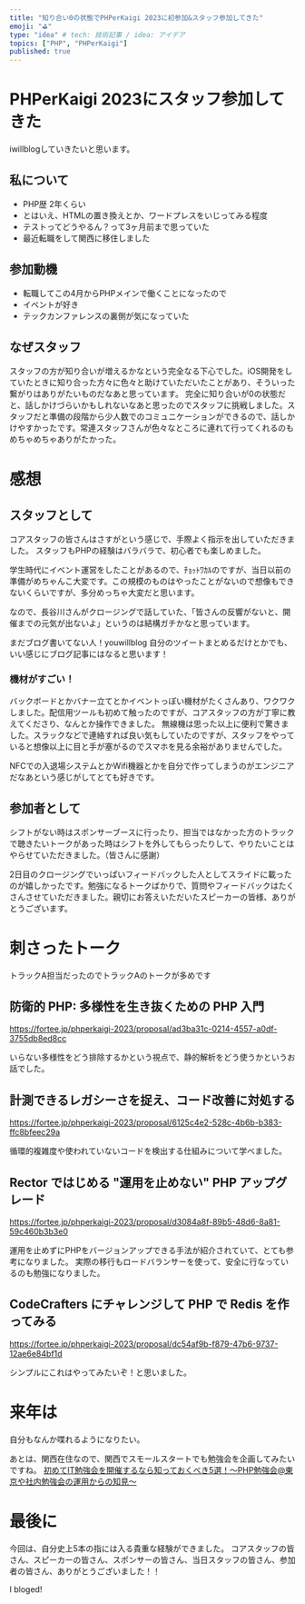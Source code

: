 ```yaml
---
title: "知り合い0の状態でPHPerKaigi 2023に初参加&スタッフ参加してきた"
emoji: "⛳"
type: "idea" # tech: 技術記事 / idea: アイデア
topics: ["PHP", "PHPerKaigi"]
published: true
---
```


# PHPerKaigi 2023にスタッフ参加してきた

iwillblogしていきたいと思います。

## 私について

- PHP歴 2年くらい
- とはいえ、HTMLの置き換えとか、ワードプレスをいじってみる程度
- テストってどうやるん？って3ヶ月前まで思っていた
- 最近転職をして関西に移住しました

## 参加動機

- 転職してこの4月からPHPメインで働くことになったので
- イベントが好き
- テックカンファレンスの裏側が気になっていた

## なぜスタッフ

スタッフの方が知り合いが増えるかなという完全なる下心でした。iOS開発をしていたときに知り合った方々に色々と助けていただいたことがあり、そういった繋がりはありがたいものだなあと思っています。
完全に知り合いが0の状態だと、話しかけづらいかもしれないなあと思ったのでスタッフに挑戦しました。スタッフだと準備の段階から少人数でのコミュニケーションができるので、話しかけやすかったです。常連スタッフさんが色々なところに連れて行ってくれるのもめちゃめちゃありがたかった。

# 感想

## スタッフとして

コアスタッフの皆さんはさすがという感じで、手際よく指示を出していただきました。
スタッフもPHPの経験はバラバラで、初心者でも楽しめました。

学生時代にイベント運営をしたことがあるので、ﾁｮｯﾄﾜｶﾙのですが、当日以前の準備がめちゃんこ大変です。この規模のものはやったことがないので想像もできないくらいですが、多分めっちゃ大変だと思います。

なので、長谷川さんがクロージングで話していた、「皆さんの反響がないと、開催までの元気が出ないよ」というのは結構ガチかなと思っています。

まだブログ書いてない人！youwillblog
自分のツイートまとめるだけとかでも、いい感じにブログ記事にはなると思います！

### 機材がすごい！

バックボードとかバナー立てとかイベントっぽい機材がたくさんあり、ワクワクしました。配信用ツールも初めて触ったのですが、コアスタッフの方が丁寧に教えてくださり、なんとか操作できました。
無線機は思った以上に便利で驚きました。スラックなどで連絡すれば良い気もしていたのですが、スタッフをやっていると想像以上に目と手が塞がるのでスマホを見る余裕がありませんでした。

NFCでの入退場システムとかWifi機器とかを自分で作ってしまうのがエンジニアだなあという感じがしてとても好きです。

## 参加者として

シフトがない時はスポンサーブースに行ったり、担当ではなかった方のトラックで聴きたいトークがあった時はシフトを外してもらったりして、やりたいことはやらせていただきました。（皆さんに感謝）

2日目のクロージングでいっぱいフィードバックした人としてスライドに載ったのが嬉しかったです。勉強になるトークばかりで、質問やフィードバックはたくさんさせていただきました。親切にお答えいただいたスピーカーの皆様、ありがとうございます。

# 刺さったトーク
トラックA担当だったのでトラックAのトークが多めです

## 防衛的 PHP: 多様性を生き抜くための PHP 入門

https://fortee.jp/phperkaigi-2023/proposal/ad3ba31c-0214-4557-a0df-3755db8ed8cc

いらない多様性をどう排除するかという視点で、静的解析をどう使うかというお話でした。

## 計測できるレガシーさを捉え、コード改善に対処する

https://fortee.jp/phperkaigi-2023/proposal/6125c4e2-528c-4b6b-b383-ffc8bfeec29a

循環的複雑度や使われていないコードを検出する仕組みについて学べました。

## Rector ではじめる "運用を止めない" PHP アップグレード

https://fortee.jp/phperkaigi-2023/proposal/d3084a8f-89b5-48d6-8a81-59c460b3b3e0

運用を止めずにPHPをバージョンアップできる手法が紹介されていて、とても参考になりました。
実際の移行もロードバランサーを使って、安全に行なっているのも勉強になりました。

## CodeCrafters にチャレンジして PHP で Redis を作ってみる

https://fortee.jp/phperkaigi-2023/proposal/dc54af9b-f879-47b6-9737-12ae6e84bf1d

シンプルにこれはやってみたいぞ！と思いました。

# 来年は

自分もなんか喋れるようになりたい。

あとは、関西在住なので、関西でスモールスタートでも勉強会を企画してみたいですね。
[初めてIT勉強会を開催するなら知っておくべき5選！〜PHP勉強会@東京や社内勉強会の運用からの知見〜](https://fortee.jp/phperkaigi-2023/proposal/9e758cbe-9a7a-4d3f-83a9-64f8a2d9a42d)

# 最後に

今回は、自分史上5本の指には入る貴重な経験ができました。
コアスタッフの皆さん、スピーカーの皆さん、スポンサーの皆さん、当日スタッフの皆さん、参加者の皆さん、ありがとうございました！！

I bloged!